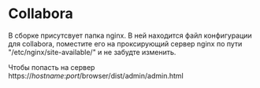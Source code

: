 # Collabora

В сборке присутсвует папка nginx. В ней находится файл конфигурации для collabora, поместите его на проксирующий сервер nginx по пути "/etc/nginx/site-available/" и не забудте изменить.

Чтобы попасть на сервер https://*hostname*:*port*/browser/dist/admin/admin.html
